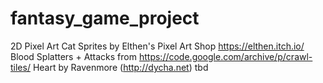 # fantasy_game_project
2D Pixel Art Cat Sprites by Elthen's Pixel Art Shop https://elthen.itch.io/
Blood Splatters + Attacks from https://code.google.com/archive/p/crawl-tiles/
Heart by Ravenmore (http://dycha.net)
tbd
